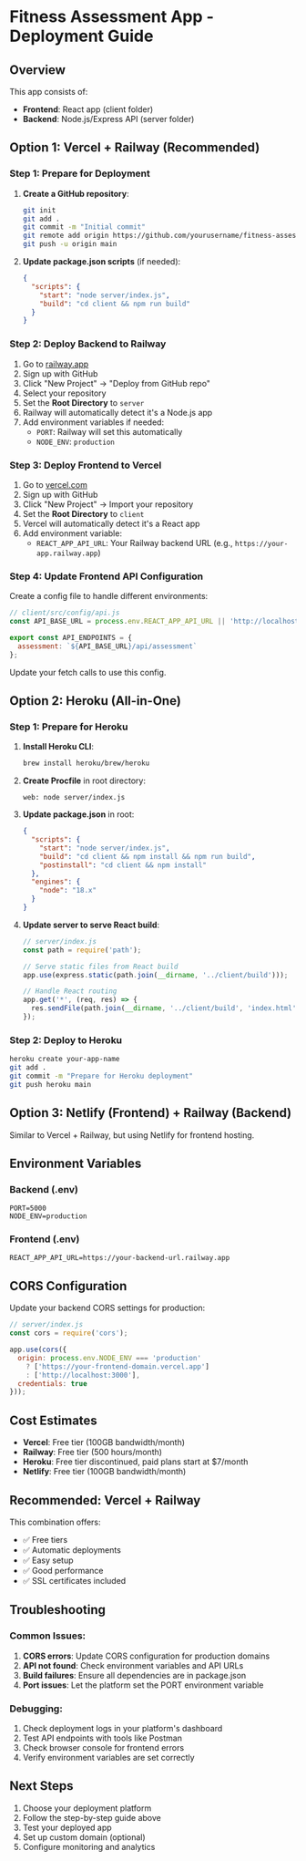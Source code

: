 # Fitness Assessment App - Deployment Guide

## Overview
This app consists of:
- **Frontend**: React app (client folder)
- **Backend**: Node.js/Express API (server folder)

## Option 1: Vercel + Railway (Recommended)

### Step 1: Prepare for Deployment

1. **Create a GitHub repository**:
   ```bash
   git init
   git add .
   git commit -m "Initial commit"
   git remote add origin https://github.com/yourusername/fitness-assessment-app.git
   git push -u origin main
   ```

2. **Update package.json scripts** (if needed):
   ```json
   {
     "scripts": {
       "start": "node server/index.js",
       "build": "cd client && npm run build"
     }
   }
   ```

### Step 2: Deploy Backend to Railway

1. Go to [railway.app](https://railway.app)
2. Sign up with GitHub
3. Click "New Project" → "Deploy from GitHub repo"
4. Select your repository
5. Set the **Root Directory** to `server`
6. Railway will automatically detect it's a Node.js app
7. Add environment variables if needed:
   - `PORT`: Railway will set this automatically
   - `NODE_ENV`: `production`

### Step 3: Deploy Frontend to Vercel

1. Go to [vercel.com](https://vercel.com)
2. Sign up with GitHub
3. Click "New Project" → Import your repository
4. Set the **Root Directory** to `client`
5. Vercel will automatically detect it's a React app
6. Add environment variable:
   - `REACT_APP_API_URL`: Your Railway backend URL (e.g., `https://your-app.railway.app`)

### Step 4: Update Frontend API Configuration

Create a config file to handle different environments:

```javascript
// client/src/config/api.js
const API_BASE_URL = process.env.REACT_APP_API_URL || 'http://localhost:5000';

export const API_ENDPOINTS = {
  assessment: `${API_BASE_URL}/api/assessment`
};
```

Update your fetch calls to use this config.

## Option 2: Heroku (All-in-One)

### Step 1: Prepare for Heroku

1. **Install Heroku CLI**:
   ```bash
   brew install heroku/brew/heroku
   ```

2. **Create Procfile** in root directory:
   ```
   web: node server/index.js
   ```

3. **Update package.json** in root:
   ```json
   {
     "scripts": {
       "start": "node server/index.js",
       "build": "cd client && npm install && npm run build",
       "postinstall": "cd client && npm install"
     },
     "engines": {
       "node": "18.x"
     }
   }
   ```

4. **Update server to serve React build**:
   ```javascript
   // server/index.js
   const path = require('path');
   
   // Serve static files from React build
   app.use(express.static(path.join(__dirname, '../client/build')));
   
   // Handle React routing
   app.get('*', (req, res) => {
     res.sendFile(path.join(__dirname, '../client/build', 'index.html'));
   });
   ```

### Step 2: Deploy to Heroku

```bash
heroku create your-app-name
git add .
git commit -m "Prepare for Heroku deployment"
git push heroku main
```

## Option 3: Netlify (Frontend) + Railway (Backend)

Similar to Vercel + Railway, but using Netlify for frontend hosting.

## Environment Variables

### Backend (.env)
```
PORT=5000
NODE_ENV=production
```

### Frontend (.env)
```
REACT_APP_API_URL=https://your-backend-url.railway.app
```

## CORS Configuration

Update your backend CORS settings for production:

```javascript
// server/index.js
const cors = require('cors');

app.use(cors({
  origin: process.env.NODE_ENV === 'production' 
    ? ['https://your-frontend-domain.vercel.app']
    : ['http://localhost:3000'],
  credentials: true
}));
```

## Cost Estimates

- **Vercel**: Free tier (100GB bandwidth/month)
- **Railway**: Free tier (500 hours/month)
- **Heroku**: Free tier discontinued, paid plans start at $7/month
- **Netlify**: Free tier (100GB bandwidth/month)

## Recommended: Vercel + Railway

This combination offers:
- ✅ Free tiers
- ✅ Automatic deployments
- ✅ Easy setup
- ✅ Good performance
- ✅ SSL certificates included

## Troubleshooting

### Common Issues:

1. **CORS errors**: Update CORS configuration for production domains
2. **API not found**: Check environment variables and API URLs
3. **Build failures**: Ensure all dependencies are in package.json
4. **Port issues**: Let the platform set the PORT environment variable

### Debugging:

1. Check deployment logs in your platform's dashboard
2. Test API endpoints with tools like Postman
3. Check browser console for frontend errors
4. Verify environment variables are set correctly

## Next Steps

1. Choose your deployment platform
2. Follow the step-by-step guide above
3. Test your deployed app
4. Set up custom domain (optional)
5. Configure monitoring and analytics 